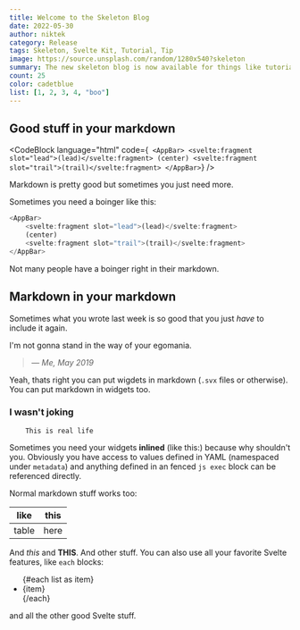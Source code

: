 ```yaml
---
title: Welcome to the Skeleton Blog
date: 2022-05-30
author: niktek
category: Release
tags: Skeleton, Svelte Kit, Tutorial, Tip
image: https://source.unsplash.com/random/1280x540?skeleton
summary: The new skeleton blog is now available for things like tutorials, developer team updates, release announcements and whatever else doesn't quite fit in the doc site!
count: 25
color: cadetblue
list: [1, 2, 3, 4, "boo"]
---
```

<script>
	import Avatar from '$lib/components/Avatar/Avatar.svelte';
	import Boinger from './comps/Boinger.svelte';
	import Section from './comps/Section.md';
	import Count from './comps/Count.svelte';
	import Seriously from './comps/Seriously.svelte';
	import { CodeBlock } from '@brainandbones/skeleton';
	let number = 45;
</script>

## Good stuff in your markdown


<CodeBlock
			language="html"
			code={`
<AppBar>
	<svelte:fragment slot="lead">(lead)</svelte:fragment>
	(center)
	<svelte:fragment slot="trail">(trail)</svelte:fragment>
</AppBar>`}
		/>

Markdown is pretty good but sometimes you just need more.

Sometimes you need a boinger like this:
<summary />

```js
<AppBar>
	<svelte:fragment slot="lead">(lead)</svelte:fragment>
	(center)
	<svelte:fragment slot="trail">(trail)</svelte:fragment>
</AppBar>
```
<Avatar />

<Boinger color="{ color }"/>

Not many people have a boinger right in their markdown.

## Markdown in your markdown

Sometimes what you wrote last week is so good that you just *have* to include it again.

I'm not gonna stand in the way of your egomania.
>
><Section />
> <Count />
>
>— *Me, May 2019*

Yeah, thats right you can put wigdets in markdown (`.svx` files or otherwise). You can put markdown in widgets too.

<Seriously>

### I wasn't joking

```
	This is real life
```

</Seriously>

Sometimes you need your widgets **inlined** (like this:<Count count="{number}"/>) because why shouldn't you.
Obviously you have access to values defined in YAML (namespaced under `metadata`) and anything defined in an fenced `js exec` block can be referenced directly.

Normal markdown stuff works too:

| like  | this |
|-------|------|
| table | here |

And *this* and **THIS**. And other stuff. You can also use all your favorite Svelte features, like `each` blocks:

<ul>
{#each list as item}
  <li>{item}</li>
{/each}
</ul>

and all the other good Svelte stuff.